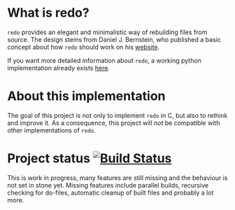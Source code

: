 # What is redo?
`redo` provides an elegant and minimalistic way of rebuilding files from source.
The design stems from Daniel J. Bernstein, who published a basic concept about
how `redo` should work on his [website](http://cr.yp.to/redo.html).

If you want more detailed information about `redo`, a working python
implementation already exists [here](https://github.com/apenwarr/redo).

# About this implementation
The goal of this project is not only to implement `redo` in C, but also to
rethink and improve it. As a consequence, this project will _not_ be compatible
with other implementations of `redo`.

# Project status [![Build Status](https://travis-ci.org/Tharre/redo.svg?branch=master)](https://travis-ci.org/Tharre/redo)
This is work in progress, many features are still missing and the behaviour is
not set in stone yet. Missing features include parallel builds, recursive
checking for do-files, automatic cleanup of built files and probably a lot more.
